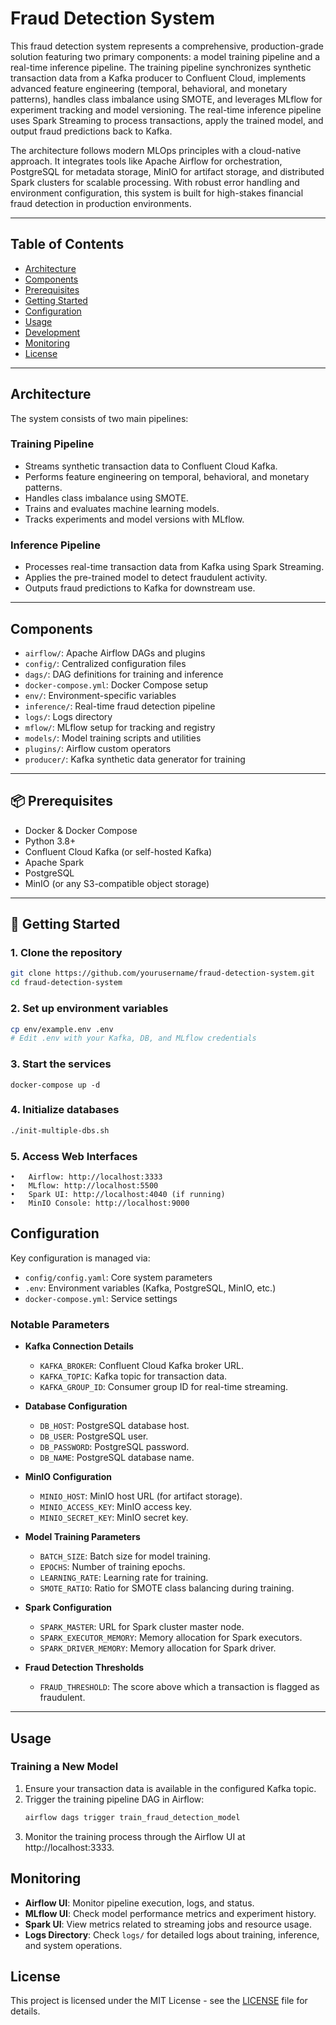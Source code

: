 # Fraud Detection System

This fraud detection system represents a comprehensive, production-grade solution featuring two primary components: a model training pipeline and a real-time inference pipeline. The training pipeline synchronizes synthetic transaction data from a Kafka producer to Confluent Cloud, implements advanced feature engineering (temporal, behavioral, and monetary patterns), handles class imbalance using SMOTE, and leverages MLflow for experiment tracking and model versioning. The real-time inference pipeline uses Spark Streaming to process transactions, apply the trained model, and output fraud predictions back to Kafka. 

The architecture follows modern MLOps principles with a cloud-native approach. It integrates tools like Apache Airflow for orchestration, PostgreSQL for metadata storage, MinIO for artifact storage, and distributed Spark clusters for scalable processing. With robust error handling and environment configuration, this system is built for high-stakes financial fraud detection in production environments.

---

## Table of Contents

- [Architecture](#architecture)
- [Components](#components)
- [Prerequisites](#prerequisites)
- [Getting Started](#getting-started)
- [Configuration](#configuration)
- [Usage](#usage)
- [Development](#development)
- [Monitoring](#monitoring)
- [License](#license)

---

## Architecture

The system consists of two main pipelines:

### Training Pipeline
- Streams synthetic transaction data to Confluent Cloud Kafka.
- Performs feature engineering on temporal, behavioral, and monetary patterns.
- Handles class imbalance using SMOTE.
- Trains and evaluates machine learning models.
- Tracks experiments and model versions with MLflow.

### Inference Pipeline
- Processes real-time transaction data from Kafka using Spark Streaming.
- Applies the pre-trained model to detect fraudulent activity.
- Outputs fraud predictions to Kafka for downstream use.

---

## Components

- `airflow/`: Apache Airflow DAGs and plugins
- `config/`: Centralized configuration files
- `dags/`: DAG definitions for training and inference
- `docker-compose.yml`: Docker Compose setup
- `env/`: Environment-specific variables
- `inference/`: Real-time fraud detection pipeline
- `logs/`: Logs directory
- `mflow/`: MLflow setup for tracking and registry
- `models/`: Model training scripts and utilities
- `plugins/`: Airflow custom operators
- `producer/`: Kafka synthetic data generator for training

---

## 📦 Prerequisites

- Docker & Docker Compose
- Python 3.8+
- Confluent Cloud Kafka (or self-hosted Kafka)
- Apache Spark
- PostgreSQL
- MinIO (or any S3-compatible object storage)


---

## 🚀 Getting Started

### 1. Clone the repository

```bash
git clone https://github.com/yourusername/fraud-detection-system.git
cd fraud-detection-system
```
### 2. Set up environment variables
```bash
cp env/example.env .env
# Edit .env with your Kafka, DB, and MLflow credentials
```
### 3. Start the services
```
docker-compose up -d
```
### 4.  Initialize databases
```bash
./init-multiple-dbs.sh
```
### 5. Access Web Interfaces
	•	Airflow: http://localhost:3333
	•	MLflow: http://localhost:5500
	•	Spark UI: http://localhost:4040 (if running)
	•	MinIO Console: http://localhost:9000

## Configuration

Key configuration is managed via:

- `config/config.yaml`: Core system parameters
- `.env`: Environment variables (Kafka, PostgreSQL, MinIO, etc.)
- `docker-compose.yml`: Service settings

### Notable Parameters

- **Kafka Connection Details**
  - `KAFKA_BROKER`: Confluent Cloud Kafka broker URL.
  - `KAFKA_TOPIC`: Kafka topic for transaction data.
  - `KAFKA_GROUP_ID`: Consumer group ID for real-time streaming.
  
- **Database Configuration**
  - `DB_HOST`: PostgreSQL database host.
  - `DB_USER`: PostgreSQL user.
  - `DB_PASSWORD`: PostgreSQL password.
  - `DB_NAME`: PostgreSQL database name.
  
- **MinIO Configuration**
  - `MINIO_HOST`: MinIO host URL (for artifact storage).
  - `MINIO_ACCESS_KEY`: MinIO access key.
  - `MINIO_SECRET_KEY`: MinIO secret key.
  
- **Model Training Parameters**
  - `BATCH_SIZE`: Batch size for model training.
  - `EPOCHS`: Number of training epochs.
  - `LEARNING_RATE`: Learning rate for training.
  - `SMOTE_RATIO`: Ratio for SMOTE class balancing during training.
  
- **Spark Configuration**
  - `SPARK_MASTER`: URL for Spark cluster master node.
  - `SPARK_EXECUTOR_MEMORY`: Memory allocation for Spark executors.
  - `SPARK_DRIVER_MEMORY`: Memory allocation for Spark driver.
  
- **Fraud Detection Thresholds**
  - `FRAUD_THRESHOLD`: The score above which a transaction is flagged as fraudulent.

---

## Usage

### Training a New Model

1. Ensure your transaction data is available in the configured Kafka topic.
2. Trigger the training pipeline DAG in Airflow:
   ```bash
   airflow dags trigger train_fraud_detection_model
   ```
3. Monitor the training process through the Airflow UI at
   http://localhost:3333.

## Monitoring

- **Airflow UI**: Monitor pipeline execution, logs, and status.
- **MLflow UI**: Check model performance metrics and experiment history.
- **Spark UI**: View metrics related to streaming jobs and resource usage.
- **Logs Directory**: Check `logs/` for detailed logs about training, inference, and system operations.

## License

This project is licensed under the MIT License - see the [LICENSE](LICENSE) file for details.

